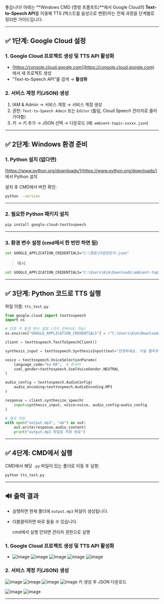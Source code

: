 좋습니다! 아래는 \*\*Windows CMD (명령 프롬프트)\*\*에서 Google Cloud의 **Text-to-Speech API**를 이용해 TTS (텍스트를 음성으로 변환)하는 전체 과정을 단계별로 정리한 가이드입니다.

---

## ✅ 1단계: Google Cloud 설정

### 1. Google Cloud 프로젝트 생성 및 TTS API 활성화

* [https://console.cloud.google.com](https://console.cloud.google.com) 에서 새 프로젝트 생성
* "Text-to-Speech API"를 검색 → **활성화**

### 2. 서비스 계정 키(JSON) 생성

1. IAM & Admin → 서비스 계정 → 서비스 계정 생성
2. 권한: `Text-to-Speech Admin` 또는 `Editor` (틀림, Cloud Speech 관리자로 들어가야함)
3. 키 → 키 추가 → JSON 선택 → 다운로드 (예: `ambient-topic-xxxxx.json`)

---

## ✅ 2단계: Windows 환경 준비

### 1. Python 설치 (없다면)

[https://www.python.org/downloads/](https://www.python.org/downloads/) 에서 Python 설치

설치 후 CMD에서 버전 확인:

```bash
python --version
```

---

### 2. 필요한 Python 패키지 설치

```bash
pip install google-cloud-texttospeech
```

---

### 3. 환경 변수 설정 (cmd에서 한 번만 하면 됨)

```bash
set GOOGLE_APPLICATION_CREDENTIALS="C:\경로\다운받은키.json"
```

> 예시:

```bash
set GOOGLE_APPLICATION_CREDENTIALS="C:\Users\Kim\Downloads\ambient-topic-461211-s1-90ff790bef2f.json"
```

---

## ✅ 3단계: Python 코드로 TTS 실행

파일 이름: `tts_test.py`

```python
from google.cloud import texttospeech
import os

# 인증 키 환경 변수 설정 (코드 안에서도 가능)
os.environ["GOOGLE_APPLICATION_CREDENTIALS"] = r"C:\Users\Kim\Downloads\ambient-topic-461211-s1-90ff790bef2f.json"

client = texttospeech.TextToSpeechClient()

synthesis_input = texttospeech.SynthesisInput(text="안녕하세요. 구글 클라우드 텍스트 투 스피치입니다.")

voice = texttospeech.VoiceSelectionParams(
    language_code="ko-KR",  # 한국어
    ssml_gender=texttospeech.SsmlVoiceGender.NEUTRAL
)

audio_config = texttospeech.AudioConfig(
    audio_encoding=texttospeech.AudioEncoding.MP3
)

response = client.synthesize_speech(
    input=synthesis_input, voice=voice, audio_config=audio_config
)

# 결과 저장
with open("output.mp3", "wb") as out:
    out.write(response.audio_content)
    print("output.mp3 파일로 저장 완료")
```

---

## ✅ 4단계: CMD에서 실행

CMD에서 해당 `.py` 파일이 있는 폴더로 이동 후 실행:

```bash
python tts_test.py
```

---

## 🔊 출력 결과

* 실행하면 현재 폴더에 `output.mp3` 파일이 생성됩니다.
* 더블클릭하면 바로 들을 수 있습니다.

  cmd에서 실행 안되면 관리자 권한으로 실행

### 1. Google Cloud 프로젝트 생성 및 TTS API 활성화
* ![image](https://github.com/user-attachments/assets/e29aaa54-cef8-49bd-bca9-00fc3e75164c)
![image](https://github.com/user-attachments/assets/264e26b3-b2ff-41cf-b71d-0e3d2b002000)
![image](https://github.com/user-attachments/assets/0d46c53a-ac95-4af6-ab51-6397c8b16102)
![image](https://github.com/user-attachments/assets/cd248236-ef40-469c-9dcc-cc8f6df16046)
![image](https://github.com/user-attachments/assets/dba5a4d6-54b7-4ba4-845c-5ae6acf40604)
### 2. 서비스 계정 키(JSON) 생성
![image](https://github.com/user-attachments/assets/f12b74a0-8912-48d8-af5e-f71d301f8f71)
![image](https://github.com/user-attachments/assets/324e277d-6cf4-4190-a56d-357d015b0485)
![image](https://github.com/user-attachments/assets/e3a0ab27-e10b-4d9e-9661-c11864ef605c)
![image](https://github.com/user-attachments/assets/cc4f221d-69af-4b16-8732-496de2bea13f)
키 생성 후 JSON 다운로드

![image](https://github.com/user-attachments/assets/9a0e5ca0-6a88-47c4-9717-685069465834)
![image](https://github.com/user-attachments/assets/653403e4-3fba-434f-814f-cd3c8302a021)


---
